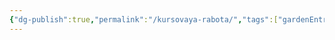 ```yaml
---
{"dg-publish":true,"permalink":"/kursovaya-rabota/","tags":["gardenEntry"],"dgShowFileTree":true}
---
```


